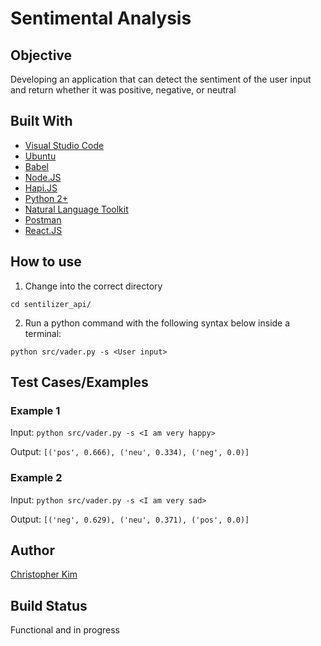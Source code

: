 # Sentimental Analysis 

## Objective 

Developing an application that can detect the sentiment of the user input and return whether it was positive, negative, or neutral

## Built With
* [Visual Studio Code](https://code.visualstudio.com/?wt.mc_id=adw-brand&gclid=EAIaIQobChMIzLK9o_Co2gIVVFmGCh01YgF0EAAYASAAEgIoavD_BwE)
* [Ubuntu](https://www.ubuntu.com)
* [Babel](https://babeljs.io)
* [Node.JS](https://nodejs.org/en/)
* [Hapi.JS](https://hapijs.com)
* [Python 2+](https://www.python.org/downloads/)
* [Natural Language Toolkit](https://www.nltk.org)
* [Postman](https://www.getpostman.com)
* [React.JS](https://reactjs.org)


## How to use
1. Change into the correct directory 

`cd sentilizer_api/`

2. Run a python command with the following syntax below inside a terminal:

`python src/vader.py -s <User input>`

## Test Cases/Examples

### Example 1
Input: `python src/vader.py -s <I am very happy>`

Output: `[('pos', 0.666), ('neu', 0.334), ('neg', 0.0)]`

### Example 2

Input: `python src/vader.py -s <I am very sad>`

Output: `[('neg', 0.629), ('neu', 0.371), ('pos', 0.0)]`

## Author 

[Christopher Kim](http://chriskimdev.com)

## Build Status

Functional and in progress